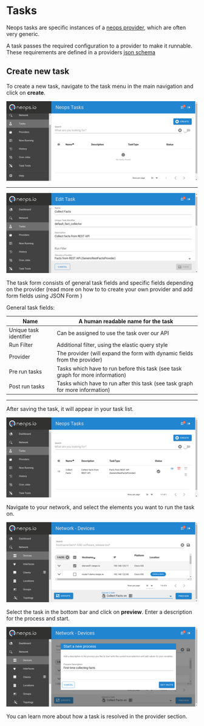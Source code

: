 # Tasks

Neops tasks are specific instances of a [neops provider](https://link), which are often very generic. 

A task passes the required configuration to a provider to make it runnable. These requirements are defined in a providers [json schema](https://link) 


## Create new task

To create a new task, navigate to the task menu in the main navigation and click on __create__.

![Search Elements](../_media/screenshots/tasks-empty.png)

------------

![Search Elements](../_media/screenshots/edit-task-1.png)


The task form consists of general task fields and specific fields depending on the provider (read more on how to to create your own provider and add form fields using JSON Form )

General task fields:

| Name                   | A human readable name for the task                                             |
|------------------------|--------------------------------------------------------------------------------|
| Unique task identifier | Can be assigned to use the task over our API                                   |
| Run Filter             | Additional filter, using the elastic query style                               |
| Provider               | The provider (will expand the form with dynamic fields from the provider)      |
| Pre run tasks          | Tasks which have to run before this task (see task graph for more information) |
| Post run tasks         | Tasks which have to run after this task (see task graph for more information)  |


<!-- ![Search Elements](../_media/screenshots/edit-task-2.png) -->

<!-- ![Search Elements](../_media/screenshots/edit-task-3.png) -->

------------

After saving the task, it will appear in your task list. 

![Search Elements](../_media/screenshots/menu-tasks.png)

Navigate to your network, and select the elements you want to run the task on.

![Search Elements](../_media/screenshots/devices-run-task-1.png)

Select the task in the bottom bar and click on __preview__. Enter a description for the process and start.

![Search Elements](../_media/screenshots/devices-run-task-2.png)

You can learn more about how a task is resolved in the provider section.